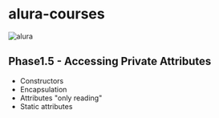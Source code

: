 # alura-courses

![alura](https://lh3.googleusercontent.com/TM-g_2L7u2p99kwg4IQeB-3352WfCq0vKXP4h5cOvISUlNll6-1WHu8t2B0oZdZKjkmp)

##  Phase1.5 - Accessing Private Attributes
  - Constructors
  - Encapsulation
  - Attributes "only reading"
  - Static attributes
